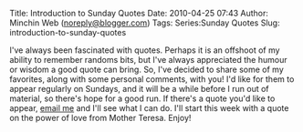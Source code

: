 Title: Introduction to Sunday Quotes
Date: 2010-04-25 07:43
Author: Minchin Web (noreply@blogger.com)
Tags: Series:Sunday Quotes
Slug: introduction-to-sunday-quotes

I've always been fascinated with quotes. Perhaps it is an offshoot of my
ability to remember randoms bits, but I've always appreciated the humour
or wisdom a good quote can bring. So, I've decided to share some of my
favorites, along with some personal comments, with you! I'd like for
them to appear regularly on Sundays, and it will be a while before I run
out of material, so there's hope for a good run. If there's a quote
you'd like to appear, [email me](mailto:minchinweb@gmail.com) and I'll
see what I can do. I'll start this week with a quote on the power of
love from Mother Teresa. Enjoy!

</p>

